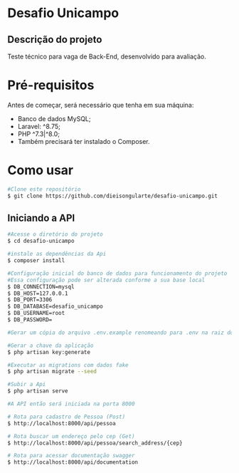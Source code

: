 # Desafio Unicampo

## Descrição do projeto

Teste técnico para vaga de Back-End, desenvolvido para avaliação.

# Pré-requisitos

Antes de começar, será necessário que tenha em sua máquina:

-   Banco de dados MySQL;
-   Laravel: ^8.75;
-   PHP ^7.3|^8.0;
-   Também precisará ter instalado o Composer.

# Como usar

```bash
#Clone este repositório
$ git clone https://github.com/dieisongularte/desafio-unicampo.git
```

## Iniciando a API

```bash
#Acesse o diretório do projeto
$ cd desafio-unicampo

#instale as dependências da Api
$ composer install

#Configuração inicial do banco de dados para funcionamento do projeto
#Essa configuração pode ser alterada conforme a sua base local
$ DB_CONNECTION=mysql
$ DB_HOST=127.0.0.1
$ DB_PORT=3306
$ DB_DATABASE=desafio_unicampo
$ DB_USERNAME=root
$ DB_PASSWORD=

#Gerar um cópia do arquivo .env.example renomeando para .env na raiz do projeto

#Gerar a chave da aplicação
$ php artisan key:generate

#Executar as migrations com dados fake
$ php artisan migrate --seed

#Subir a Api
$ php artisan serve

#A API então será iniciada na porta 8000

# Rota para cadastro de Pessoa (Post)
$ http://localhost:8000/api/pessoa

# Rota buscar um endereço pelo cep (Get)
$ http://localhost:8000/api/pessoa/search_address/{cep}

# Rota para acessar documentação swagger
$ http://localhost:8000/api/documentation
```
